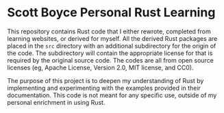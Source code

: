 # Scott Boyce Personal Rust Learning

This repository contains Rust code that I either rewrote, completed from learning websites, or derived for myself. All the derived Rust packages are placed in the `src` directory with an additional subdirectory for the origin of the code. The subdirectory will contain the appropriate license for that is required by the original source code. The codes are all from open source licenses (eg, Apache License, Version 2.0, MIT license, and CC0).

The purpose of this project is to deepen my understanding of Rust by implementing and experimenting with the examples provided in their documentation. This code is not meant for any specific use, outside of my personal enrichment in using Rust.

